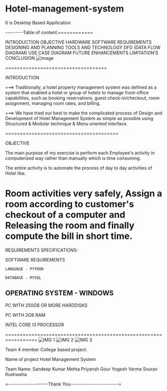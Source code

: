 # Hotel-management-system
It is Desktop Based Appilication

---------Table of content:============
  
INTRODUCTION
OBJECTIVE
HARDWARE SOFTWARE REQUIREMENTS
DESIGNING AND PLANNING 
TOOLS  AND TECHNOLOGY 
DFD (DATA FLOW DIAGRAM)
USE CASE DIAGRAM 
FUTURE ENHANCEMENTS
LIMITATION’S 
CONCLUSION
![image](https://github.com/Priyansh-Gour/Hotel-management-system/assets/112331347/a0b4df57-9e77-4f77-9e14-84afcab31a55)

===================================


 INTRODUCTION

===> Traditionally, a hotel property management system was defined as a system that enabled a hotel or group of hotels to manage front-office capabilities, such as booking reservations, guest check-in/checkout, room assignment, managing room rates, and billing.

===> We have tried our best to make the complicated process of Design and Development of Hotel Management System as simple as possible using Structured & Modular technique & Menu oriented interface. 

=======================================

OBJECTIVE

The main purpose of my exercise is perform each Employee's activity in computerized way rather          than manually which is time consuming.

The entire activity is to automate the process of day to day activities of Hotel like. 

Room activities very safely,
Assign a room according to customer's checkout of a computer and
Releasing the room and finally compute the bill in short time.
==============================================================

REQUIREMENTS SPECIFICATIONS:

SOFTWARE REQUIREMENTS

	LANGUAGE - PYTHON

	DATABASE - MYSQL

  OPERATING SYSTEM - WINDOWS 
----------------------------


PC WITH 250GB OR MORE HARDDISKS 

PC WITH 2GB RAM

INTEL CORE I3 PROCESSOR 

=================================================================
![IMG 1](https://github.com/Priyansh-Gour/Hotel-management-system/assets/112331347/f3e62d20-ee3c-4039-b9db-28cea808957e)
![IMG 2](https://github.com/Priyansh-Gour/Hotel-management-system/assets/112331347/90471ff3-ade4-413c-8c89-29536dec36cc)
![IMG 3](https://github.com/Priyansh-Gour/Hotel-management-system/assets/112331347/c6653896-89af-4da1-a804-b634631e9c7a)

Team 4 member College based project:

Name of project Hotel Management System

Team Name:
Sandeep Kumar Mehta
Priyansh Gour
Yogesh Verma
Sourav Kushwaha


=--------------------Thank You------------------------=



